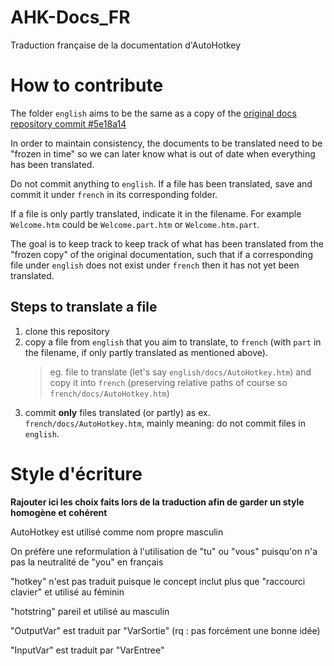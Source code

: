 # AHK-Docs_FR
Traduction française de la documentation d'AutoHotkey

# How to contribute
The folder `english` aims to be the same as a copy of the [original docs repository commit #5e18a14](https://github.com/Lexikos/AutoHotkey_L-Docs/commit/5e18a14fb51344d63cf354159e259d02e1c1e2d6)

In order to maintain consistency, the documents to be translated need to be "frozen in time" so we can later know what is out of date when everything has been translated.

Do not commit anything to `english`. If a file has been translated, save and commit it under `french` in its corresponding folder.

If a file is only partly translated, indicate it in the filename. For example `Welcome.htm` could be `Welcome.part.htm` or `Welcome.htm.part`.

The goal is to keep track to keep track of what has been translated from the "frozen copy" of the original documentation, such that if a corresponding file under `english` does not exist under `french` then it has not yet been translated.

## Steps to translate a file
1. clone this repository
2. copy a file from `english` that you aim to translate, to `french` (with `part` in the filename, if only partly translated as mentioned above).
   > eg. file to translate (let's say `english/docs/AutoHotkey.htm`) and copy it into `french` (preserving relative paths of course so `french/docs/AutoHotkey.htm`)
3. commit **only** files translated (or partly) as ex. `french/docs/AutoHotkey.htm`,
mainly meaning: do not commit files in `english`.

# Style d'écriture
**Rajouter ici les choix faits lors de la traduction afin de garder un style homogène et cohérent**

AutoHotkey est utilisé comme nom propre masculin

On préfère une reformulation à l'utilisation de "tu" ou "vous" puisqu'on n'a pas la neutralité de "you" en français

"hotkey" n'est pas traduit puisque le concept inclut plus que "raccourci clavier" et utilisé au féminin

"hotstring" pareil et utilisé au masculin

"OutputVar" est traduit par "VarSortie" (rq : pas forcément une bonne idée)

"InputVar" est traduit par "VarEntree"
